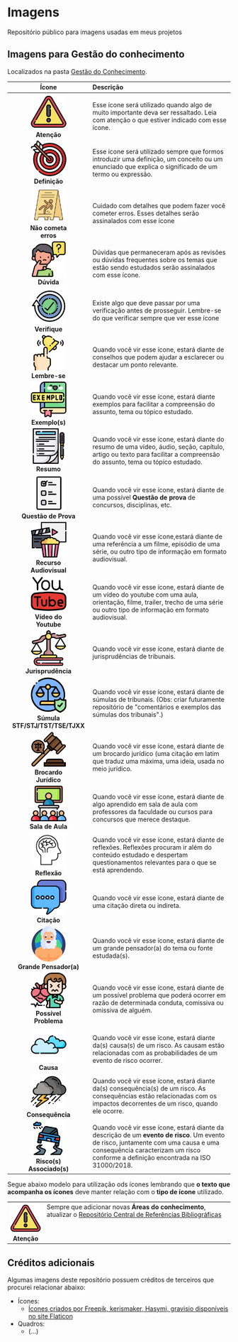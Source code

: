 # Imagens

Repositório público para imagens usadas em meus projetos

## Imagens para Gestão do conhecimento

Localizados na pasta [Gestão do Conhecimento](https://github.com/dnlclaudino/imagens/tree/master/gestao-do-conhecimento).

|**Ícone**|**Descrição**|
|:---:|:---|
|<img src="https://github.com/dnlclaudino/imagens/blob/master/gestao-do-conhecimento/icone-atencao.png?raw=true" heigh="80" width="80"><br>**Atenção**|Esse ícone será utilizado quando algo de muito importante deva ser ressaltado. Leia com atenção o que estiver indicado com esse ícone.|
|<img src="https://github.com/dnlclaudino/imagens/blob/master/gestao-do-conhecimento/icone-definicao.png?raw=true" heigh="80" width="80"><br>**Definição**|Esse ícone será utilizado sempre que formos introduzir uma definição, um conceito ou um enunciado que explica o significado de um termo ou expressão.|
|<img src="https://github.com/dnlclaudino/imagens/blob/master/gestao-do-conhecimento/icone-nao-cometa-erros.png?raw=true" heigh="80" width="80"><br>**Não cometa<br>erros**|Cuidado com detalhes que podem fazer você cometer erros. Esses detalhes serão assinalados com esse ícone|
|<img src="https://github.com/dnlclaudino/imagens/blob/master/gestao-do-conhecimento/icone-duvidas.png?raw=true" heigh="80" width="80"><br>**Dúvida**|Dúvidas que permaneceram após as revisões ou dúvidas frequentes sobre os temas que estão sendo estudados serão assinalados com esse ícone.|
|<img src="https://github.com/dnlclaudino/imagens/blob/master/gestao-do-conhecimento/icone-verifique.png?raw=true" heigh="80" width="80"><br>**Verifique**|Existe algo que deve passar por uma verificação antes de prosseguir. Lembre-se do que verificar sempre que ver esse ícone|
|<img src="https://github.com/dnlclaudino/imagens/blob/master/gestao-do-conhecimento/icone-lembre-se.png?raw=true" heigh="80" width="80"><br>**Lembre-se**|Quando você vir esse ícone, estará diante de conselhos que podem ajudar a esclarecer ou destacar um ponto relevante.|
|<img src="https://github.com/dnlclaudino/imagens/blob/master/gestao-do-conhecimento/icone-exemplo.png?raw=true" heigh="80" width="80"><br>**Exemplo(s)**|Quando você vir esse ícone, estará diante exemplos para facilitar a compreensão do assunto, tema ou tópico estudado.|
|<img src="https://github.com/dnlclaudino/imagens/blob/master/gestao-do-conhecimento/icone-resumo.png?raw=true" heigh="80" width="80"><br>**Resumo**|Quando você vir esse ícone, estará diante do resumo de uma vídeo, áudio, seção, capítulo, artigo ou texto para facilitar a compreensão do assunto, tema ou tópico estudado.|
|<img src="https://github.com/dnlclaudino/imagens/blob/master/gestao-do-conhecimento/icone-questao-de-prova.png?raw=true" heigh="80" width="80"><br>**Questão de Prova**|Quando você vir esse ícone, estará diante de uma possível **Questão de prova** de concursos, disciplinas, etc.|
|<img src="https://github.com/dnlclaudino/imagens/blob/master/gestao-do-conhecimento/icone-video.png?raw=true" heigh="80" width="80"><br>**Recurso<br>Audiovisual**|Quando você vir esse ícone,estará diante de uma referência a um filme, episódio de uma série, ou outro tipo de informação em formato audiovisual.|
|<img src="https://github.com/dnlclaudino/imagens/blob/master/gestao-do-conhecimento/icone-youtube.png?raw=true" heigh="80" width="80"><br>**Vídeo do<br>Youtube**|Quando você vir esse ícone, estará diante de um vídeo do youtube com uma aula, orientação, filme, trailer, trecho de uma série ou outro tipo de informação em formato audiovisual.|
|<img src="https://github.com/dnlclaudino/imagens/blob/master/gestao-do-conhecimento/icone-jurisprudencia.png?raw=true" heigh="80" width="80"><br>**Jurisprudência**|Quando você vir esse ícone, estará diante de jurisprudências de tribunais.|
|<img src="https://github.com/dnlclaudino/imagens/blob/master/gestao-do-conhecimento/icone-sumula-tribunal.png?raw=true" heigh="80" width="80"><br>**Súmula STF/STJ/TST/TSE/TJXX**|Quando você vir esse ícone, estará diante de súmulas de tribunais. (Obs: criar futuramente repositório de "comentários e exemplos das súmulas dos tribunais".)|
|<img src="https://github.com/dnlclaudino/imagens/blob/master/gestao-do-conhecimento/icone-brocardo-juridico.png?raw=true" heigh="80" width="80"><br>**Brocardo<br>Jurídico**|Quando você vir esse ícone, estará diante de um brocardo jurídico (uma citação em latim que traduz uma máxima, uma ideia, usada no meio jurídico.|
|<img src="https://github.com/dnlclaudino/imagens/blob/master/gestao-do-conhecimento/icone-sala-de-aula.png?raw=true" heigh="80" width="80"><br>**Sala de Aula**|Quando você vir esse ícone, estará diante de algo aprendido em sala de aula com professores da faculdade ou cursos para concursos que merece destaque.|
|<img src="https://github.com/dnlclaudino/imagens/blob/master/gestao-do-conhecimento/icone-reflexao.png?raw=true" heigh="80" width="80"><br>**Reflexão**|Quando você vir esse ícone, estará diante de reflexões. Reflexões procuram ir além do conteúdo estudado e despertam questionamentos relevantes para o que se está aprendendo.|
|<img src="https://github.com/dnlclaudino/imagens/blob/master/gestao-do-conhecimento/icone-citacao.png?raw=true" heigh="80" width="80"><br>**Citação**|Quando você vir esse ícone, estará diante de uma citação direta ou indireta.|
|<img src="https://github.com/dnlclaudino/imagens/blob/master/gestao-do-conhecimento/icone-grande-pensador.png?raw=true" heigh="80" width="80"><br>**Grande Pensador(a)**|Quando você vir esse ícone, estará diante de um grande pensador(a) do tema ou fonte estudada(s).|
|<img src="https://github.com/dnlclaudino/imagens/blob/master/gestao-do-conhecimento/icone-problema.png?raw=true" heigh="80" width="80"><br>**Possível<br>Problema**|Quando você vir esse ícone, estará diante de um possível problema que poderá ocorrer em razão de determinada conduta, comissiva ou omissiva de alguém.|
|<img src="https://github.com/dnlclaudino/imagens/blob/master/gestao-do-conhecimento/icone-causa.png?raw=true" heigh="80" width="80"><br>**Causa**|Quando você vir esse ícone, estará diante da(s) causa(s) de um risco. As causam estão relacionadas com as probabilidades de um evento de risco ocorrer.|
|<img src="https://github.com/dnlclaudino/imagens/blob/master/gestao-do-conhecimento/icone-consequencia.png?raw=true" heigh="80" width="80"><br>**Consequência**|Quando você vir esse ícone, estará diante da(s) consequência(s) de um risco. As consequências estão relacionadas com os impactos decorrentes de um risco, quando ele ocorre.|
|<img src="https://github.com/dnlclaudino/imagens/blob/master/gestao-do-conhecimento/icone-risco.png?raw=true" heigh="80" width="80"><br>**Risco(s)<br>Associado(s)**|Quando você vir esse ícone, estará diante da descrição de um **evento de risco**. Um evento de risco, juntamente com uma causa e uma consequência caracterizam um risco conforme a definição encontrada na ISO 31000/2018.|

Segue abaixo modelo para utilização ods ícones lembrando que **o texto que acompanha os ícones** deve manter relação com o **tipo de ícone** utilizado.

<table>
  <tr>
    <td align="center">
       <img src="https://github.com/dnlclaudino/imagens/blob/master/gestao-do-conhecimento/icone-atencao.png?raw=true" heigh="80" width="80"><br>
       <b>Atenção</b>
    </td>
    <td valign="top">
      Sempre que adicionar novas <b>Áreas do conhecimento</b>, atualizar o 
      <a href="https://github.com/dnlclaudino/repositorio-central-referencias-bibliograficas/tree/master">Repositório Central de Referências Bibliográficas</a>
    </td>
  </tr>
</table>
 
 ## Créditos adicionais

Algumas imagens deste repositório possuem créditos de terceiros que procurei relacionar abaixo:

 - Ícones:
   - <a href="https://www.flaticon.com/br/icones-gratis/exemplo" title="exemplo ícones">Ícones criados por Freepik,  kerismaker, Hasymi, gravisio disponíveis no site Flaticon</a>
- Quadros:
  - (...)

